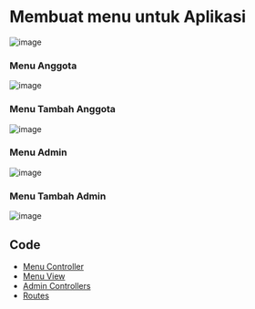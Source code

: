 # Membuat menu untuk Aplikasi
![image](https://github.com/user-attachments/assets/5dfe2141-d3a9-4997-b21e-735910b8cec1)

### Menu Anggota
![image](https://github.com/user-attachments/assets/7504d2d6-aa4d-4326-8f17-d7e620840787)

### Menu Tambah Anggota
![image](https://github.com/user-attachments/assets/7f2eb5fc-bf29-4825-99e5-5281fdf4b344)

### Menu Admin
![image](https://github.com/user-attachments/assets/8225d2e1-7189-470e-83a7-6416970673f4)

### Menu Tambah Admin
![image](https://github.com/user-attachments/assets/b2786404-5951-4b9d-a49f-a23eb5d5105b)


## Code
* <a href='https://github.com/fattaah99/Proyek-Pengembangan-Web/blob/master/application/controllers/MenuController.php'>Menu Controller</a>
* <a href='https://github.com/fattaah99/Proyek-Pengembangan-Web/blob/master/application/views/menu_view.php'>Menu View</a>
* <a href='https://github.com/fattaah99/Proyek-Pengembangan-Web/blob/master/application/controllers/Admin.php'>Admin Controllers</a>
* <a href='https://github.com/fattaah99/Proyek-Pengembangan-Web/blob/master/application/config/routes.php'>Routes</a>




